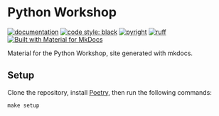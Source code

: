 # Python Workshop
[![documentation](https://github.com/luca-capone/workshop/actions/workflows/deploy.yml/badge.svg)](https://github.com/luca-capone/workshop/actions/workflows/deploy.yml)
[![code style: black](https://img.shields.io/badge/code%20style-black-000000.svg)](https://github.com/psf/black)
[![pyright](https://microsoft.github.io/pyright/img/pyright_badge.svg)](https://microsoft.github.io/pyright/)
[![ruff](https://img.shields.io/endpoint?url=https://raw.githubusercontent.com/charliermarsh/ruff/main/assets/badge/v2.json&labelColor=202235)](https://github.com/astral-sh/ruff)
[![Built with Material for MkDocs](https://img.shields.io/badge/Material_for_MkDocs-526CFE?style=for-the-badge&logo=MaterialForMkDocs&logoColor=white)](https://squidfunk.github.io/mkdocs-material/)

Material for the Python Workshop, site generated with mkdocs.

## Setup
Clone the repository, install [Poetry](https://python-poetry.org/docs/#installation), then run the following commands:

```shell
make setup
```
